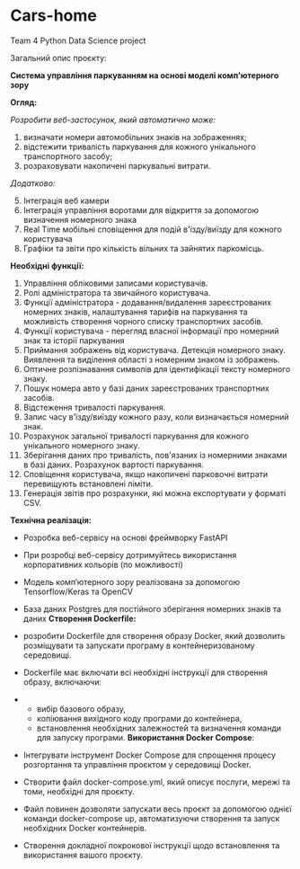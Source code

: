 # Cars-home
Team 4 Python Data Science project

Загальний опис проєкту:

****Система управління паркуванням на основі моделі комп'ютерного зору****

**Огляд:**

_Розробити веб-застосунок, який автоматично може:_
1. визначати номери автомобільних знаків на зображеннях;
2. відстежити тривалість паркування для кожного унікального транспортного засобу;
3. розраховувати накопичені паркувальні витрати.
   
_Додатково:_

5. Інтеграція веб камери
6. Інтеграція управління воротами для відкриття за допомогою визначення номерного знака
7. Real Time мобільні сповіщення для подій в'їзду/виїзду для кожного користувача
8. Графіки та звіти про кількість вільних та зайнятих паркомісць.

**Необхідні функції:**
1. Управління обліковими записами користувачів.
2. Ролі адміністратора та звичайного користувача.
3. Функції адміністратора - додавання/видалення зареєстрованих номерних знаків, налаштування тарифів на паркування та можливість створення чорного списку транспортних засобів.
4. Функції користувача - перегляд власної інформації про номерний знак та історії паркування
5. Приймання зображень від користувача. Детекція номерного знаку. Виявлення та виділення області з номерним знаком із зображень.
6. Оптичне розпізнавання символів для ідентифікації тексту номерного знаку.
7. Пошук номера авто у базі даних зареєстрованих транспортних засобів.
8. Відстеження тривалості паркування.
9. Запис часу в'їзду/виїзду кожного разу, коли визначається номерний знак.
10. Розрахунок загальної тривалості паркування для кожного унікального номерного знаку.
11. Зберігання даних про тривалість, пов'язаних із номерними знаками в базі даних. Розрахунок вартості паркування.
12. Сповіщення користувача, якщо накопичені парковочні витрати перевищують встановлені ліміти.
13. Генерація звітів про розрахунки, які можна експортувати у форматі CSV.

**Технічна реалізація:**
- Розробка веб-сервісу на основі фреймворку FastAPI
- При розробці веб-сервісу дотримуйтесь використання корпоративних кольорів (по можливості)
- Модель компʼютерного зору реалізована за допомогою Tensorflow/Keras та OpenCV
- База даних Postgres для постійного зберігання номерних знаків та даних
**Створення Dockerfile:**
- розробити Dockerfile для створення образу Docker, який дозволить розміщувати та запускати програму в контейнеризованому середовищі.
- Dockerfile має включати всі необхідні інструкції для створення образу, включаючи:
- - вибір базового образу,
  - копіювання вихідного коду програми до контейнера,
  - встановлення необхідних залежностей та визначення команди для запуску програми.
**Використання Docker Compose**:
- Інтегрувати інструмент Docker Compose для спрощення процесу розгортання та управління проєктом у середовищі Docker.
- Створити файл docker-compose.yml, який описує послуги, мережі та томи, необхідні для проєкту.
- Файл повинен дозволяти запускати весь проєкт за допомогою однієї команди docker-compose up, автоматизуючи створення та запуск необхідних Docker контейнерів.

- Створення докладної покрокової інструкції щодо встановлення та використання вашого проєкту.


